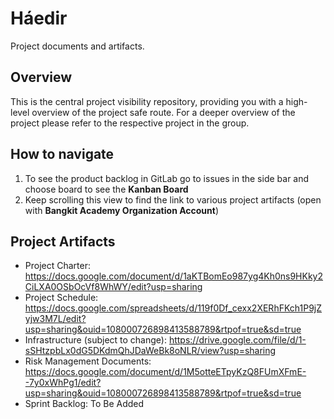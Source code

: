 # Háedir

Project documents and artifacts.

## Overview

This is the central project visibility repository, providing you with a high-level overview of the project safe route. For a deeper overview of the project please refer to the respective project in the group.

## How to navigate

1. To see the product backlog in GitLab go to issues in the side bar and choose board to see the **Kanban Board**
2. Keep scrolling this view to find the link to various project artifacts (open with **Bangkit Academy Organization Account**)

## Project Artifacts

- Project Charter: https://docs.google.com/document/d/1aKTBomEo987yg4Kh0ns9HKky2CiLXA0OSbOcVf8WhWY/edit?usp=sharing
- Project Schedule: https://docs.google.com/spreadsheets/d/119f0Df_cexx2XERhFKch1P9jZyjw3M7L/edit?usp=sharing&ouid=108000726898413588789&rtpof=true&sd=true
- Infrastructure (subject to change): https://drive.google.com/file/d/1-sSHtzpbLx0dG5DKdmQhJDaWeBk8oNLR/view?usp=sharing
- Risk Management Documents: https://docs.google.com/document/d/1M5otteETpyKzQ8FUmXFmE--7y0xWhPg1/edit?usp=sharing&ouid=108000726898413588789&rtpof=true&sd=true
- Sprint Backlog: To Be Added